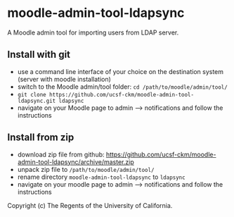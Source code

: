# moodle-admin-tool-ldapsync

A Moodle admin tool for importing users from LDAP server.

## Install with git

- use a command line interface of your choice on the destination system (server with moodle installation)
- switch to the Moodle admin/tool folder: `cd /path/to/moodle/admin/tool/`
- `git clone https://github.com/ucsf-ckm/moodle-admin-tool-ldapsync.git ldapsync`
- navigate on your Moodle page to admin --> notifications and follow the instructions

## Install from zip

- download zip file from github: https://github.com/ucsf-ckm/moodle-admin-tool-ldapsync/archive/master.zip
- unpack zip file to `/path/to/moodle/admin/tool/`
- rename directory `moodle-admin-tool-ldapsync` to `ldapsync`
- navigate on your moodle page to admin --> notifications and follow the instructions

Copyright (c) The Regents of the University of California.
